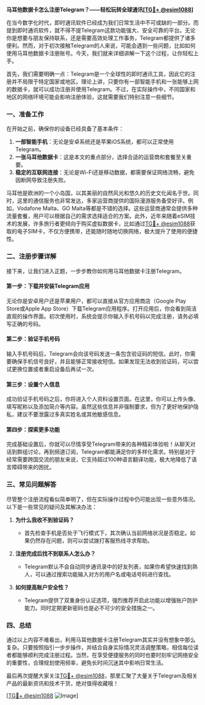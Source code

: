 **马耳他数据卡怎么注册Telegram？——轻松玩转全球通讯[[TG💪+ @esim1088](https://t.me/s/esim1088)]**

在当今数字化时代，即时通讯软件已经成为我们日常生活中不可或缺的一部分。而提到即时通讯软件，就不得不提Telegram这款功能强大、安全可靠的平台。无论你是想要与朋友保持联系，还是需要高效处理工作事务，Telegram都提供了诸多便利。然而，对于初次接触Telegram的人来说，可能会遇到一些问题，比如如何使用马耳他数据卡注册账号。今天，我们就来详细讲解一下这个过程，让你轻松上手。

首先，我们需要明确一点：Telegram是一个全球性的即时通讯工具，因此它的注册并不局限于特定国家或地区。理论上讲，只要你有一部智能手机和一张能够上网的数据卡，就可以成功注册并使用Telegram。不过，在实际操作中，不同国家和地区的网络环境可能会影响注册体验，这就需要我们特别注意一些细节。

### 一、准备工作

在开始之前，确保你的设备已经具备了基本条件：

1. **一部智能手机**：无论是安卓系统还是苹果iOS系统，都可以正常使用Telegram。
2. **一张马耳他数据卡**：这是本文的重点部分，选择合适的运营商和套餐至关重要。
3. **稳定的互联网连接**：无论是Wi-Fi还是移动数据，都需要保证网络流畅，避免因断网导致注册失败。

马耳他是欧洲的一个小岛国，以其美丽的自然风光和悠久的历史文化闻名于世。同时，这里的通信服务也非常发达，多家运营商提供的国际漫游服务备受好评。例如，Vodafone Malta、GO Malta等都是不错的选择。这些运营商通常会提供多种流量套餐，用户可以根据自己的需求选择适合的方案。此外，近年来随着eSIM技术的发展，许多旅行者更倾向于购买虚拟数据卡，比如通过[TG💪+ @esim1088](https://t.me/s/esim1088)获取的电子SIM卡，不仅方便携带，还能随时随地切换网络，极大提升了使用的便捷性。

### 二、注册步骤详解

接下来，让我们进入正题，一步步教你如何用马耳他数据卡注册Telegram。

#### 第一步：下载并安装Telegram应用

无论你是安卓用户还是苹果用户，都可以直接从官方应用商店（Google Play Store或Apple App Store）下载Telegram应用程序。打开应用后，你会看到简洁直观的操作界面。初次使用时，系统会提示你输入手机号码以完成注册，请务必填写正确的号码。

#### 第二步：验证手机号码

输入手机号码后，Telegram会向该号码发送一条包含验证码的短信。此时，你需要确保手机信号良好，并且能够正常接收短信。如果发现无法收到验证码，可以尝试更换位置或者重启设备后再试一次。

#### 第三步：设置个人信息

成功验证手机号码之后，你将进入个人资料设置页面。在这里，你可以上传头像、填写昵称以及添加简介等内容。虽然这些信息并非强制要求，但为了更好地保护隐私，建议不要泄露过多真实姓名或其他敏感信息。

#### 第四步：探索更多功能

完成基础设置后，你就可以尽情享受Telegram带来的各种精彩体验啦！从聊天对话到群组讨论，再到频道订阅，Telegram都能满足你的多样化需求。特别是对于经常需要跨国交流的朋友来说，它支持超过100种语言翻译功能，极大地降低了语言障碍带来的困扰。

### 三、常见问题解答

尽管整个注册流程看似简单明了，但在实际操作过程中仍可能出现一些意外情况。以下是一些常见的疑问及其解决办法：

1. **为什么我收不到验证码？**
   - 首先检查手机是否处于飞行模式下，其次确认当前网络状况是否稳定。如果仍然存在问题，则可以尝试拨打客服热线寻求帮助。

2. **注册完成后找不到联系人怎么办？**
   - Telegram默认不会自动同步通讯录中的好友列表，如果你希望快速找到熟人，可以通过搜索功能输入对方的用户名或电话号码进行查找。

3. **如何提高账户安全性？**
   - Telegram提供了双重身份认证选项，强烈推荐开启此功能以增强账户防护能力。同时定期更新密码也是必不可少的安全措施之一。

### 四、总结

通过以上内容不难看出，利用马耳他数据卡注册Telegram其实并没有想象中那么复杂。只要按照指引一步步操作，并结合自身实际情况灵活调整策略，相信每位读者都能够顺利完成注册过程。当然，在享受便捷服务的同时也要时刻牢记网络安全的重要性，合理规划使用频率，避免长时间沉迷其中影响日常生活。

最后再次提醒大家关注[TG💪+ @esim1088](https://t.me/s/esim1088)，那里汇聚了大量关于Telegram及相关产品的最新资讯和技术干货，绝对值得收藏哦！

[[TG💪+ @esim1088](https://t.me/s/esim1088) ![Image](https://i.postimg.cc/4NQfJmqS/Snipaste-2025-05-13-00-14-12.png)]